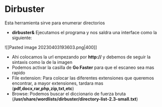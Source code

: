# Dirbuster 

Esta herramienta sirve para enumerar directorios 

- **dirbuster&** Ejecutamos el programa y nos saldra una interface como la siguiente:

![[Pasted image 20230403193603.png|400]]

* Ahi colocamos la url empezando por **http://** y debemos de seguir la sintaxis como la de la imagen
* Podemos activar la casilla de **Go Faster** para que el escaneo sea mas rapido 
* File extension: Para colocar las diferentes extensiones que queremos encontrar, a mayor extensiones, tardara mas (**pdf,docx,rar,php,zip,txt,etc**)
* Browse: Podemos buscar el diccionario de fuerza bruta (**/usr/share/wordlists/dirbuster/directory-list-2.3-small.txt**)